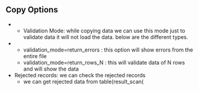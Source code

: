  ## Copy Options
 - - Validation Mode: while copying data we can use this mode just to validate data it will not load the data. below are the different types.
 -   - validation_mode=return_errors : this option will show errors from the entire file
     - validation_mode=return_rows_N : this will validate data of N rows and will show the data
   - Rejected records: we can check the rejected records
     - we can get rejected data from table(result_scan(
